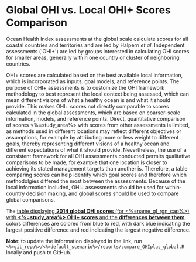 # Global OHI vs. Local OHI+ Scores Comparison

Ocean Health Index assessments at the global scale calculate scores for all coastal countries and territories and are led by Halpern *et al*. Independent assessments ('OHI+') are led by groups interested in calculating OHI scores for smaller areas, generally within one country or cluster of neighboring countries.

OHI+ scores are calculated based on the best available local information, which is incorporated as inputs, goal models, and reference points. The purpose of OHI+ assessments is to customize the OHI framework methodology to best represent the local context being assessed, which can mean different visions of what a healthy ocean is and what it should provide. This makes OHI+ scores not directly comparable to scores calculated in the global assessments, which are based on coarser-scale information, models, and reference points. Direct, quantitative comparison of scores <%=study_area%> with scores from other assessments is limited, as methods used in different locations may reflect different objectives or assumptions, for example by attributing more or less weight to different goals, thereby representing different visions of a healthy ocean and different expectations of what it should provide. Nevertheless, the use of a consistent framework for all OHI assessments conducted permits qualitative comparisons to be made, for example that one location is closer to achieving its stated management targets than another is. Therefore, a table comparing scores can help identify which goal scores and therefore which methodolgies differed the most between the assessments. Because of the local information included, OHI+ assessments should be used for within-country decision making, and global scores should be used to compare global comparisons. 

The [table displaying **2014 global OHI scores** (for <%=name_gl_rgn_cap%>) with **<%=study_area%> OHI+ scores** and the **differences between them**](https://cdn.rawgit.com/OHI-Science/<%=git_repo%>/draft/<%=default_scenario%>/reports/compare_scores_global_OHIplus.html), colors differences are colored from blue to red, with dark blue indicating the largest positive difference and red indicating the largest negative difference. 

**Note**: to update the information displayed in the link, run `<%=git_repo%>/<%=default_scenario%>/reports/compare_OHIplus_global.R` locally and push to GitHub. 
